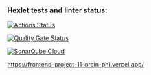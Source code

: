 ### Hexlet tests and linter status:
[![Actions Status](https://github.com/dotnil/frontend-project-11/actions/workflows/hexlet-check.yml/badge.svg)](https://github.com/dotnil/frontend-project-11/actions)

[![Quality Gate Status](https://sonarcloud.io/api/project_badges/measure?project=dotnil_frontend-project-11&metric=alert_status)](https://sonarcloud.io/summary/new_code?id=dotnil_frontend-project-11)

[![SonarQube Cloud](https://sonarcloud.io/images/project_badges/sonarcloud-light.svg)](https://sonarcloud.io/summary/new_code?id=dotnil_frontend-project-11)

https://frontend-project-11-orcin-phi.vercel.app/
